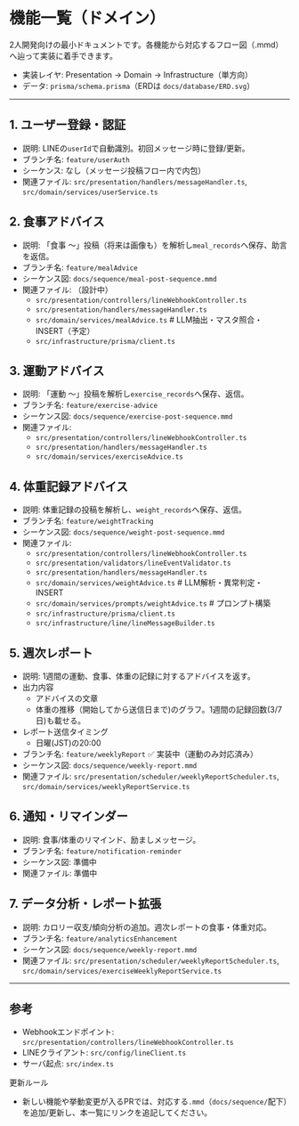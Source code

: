 # 機能一覧（ドメイン）

2人開発向けの最小ドキュメントです。各機能から対応するフロー図（.mmd）へ辿って実装に着手できます。

- 実装レイヤ: Presentation → Domain → Infrastructure（単方向）
- データ: `prisma/schema.prisma`（ERDは `docs/database/ERD.svg`）

---

## 1. ユーザー登録・認証
- 説明: LINEの`userId`で自動識別。初回メッセージ時に登録/更新。
- ブランチ名: `feature/userAuth`
- シーケンス: なし（メッセージ投稿フロー内で内包）
- 関連ファイル: `src/presentation/handlers/messageHandler.ts`, `src/domain/services/userService.ts`

## 2. 食事アドバイス
- 説明: 「食事 〜」投稿（将来は画像も）を解析し`meal_records`へ保存、助言を返信。
- ブランチ名: `feature/mealAdvice`
- シーケンス図: `docs/sequence/meal-post-sequence.mmd`
- 関連ファイル: （設計中）
    - `src/presentation/controllers/lineWebhookController.ts`
    - `src/presentation/handlers/messageHandler.ts`
    - `src/domain/services/mealAdvice.ts`            # LLM抽出・マスタ照合・INSERT（予定）
    - `src/infrastructure/prisma/client.ts`

## 3. 運動アドバイス
- 説明: 「運動 〜」投稿を解析し`exercise_records`へ保存、返信。
- ブランチ名: `feature/exercise-advice`
- シーケンス図: `docs/sequence/exercise-post-sequence.mmd`
- 関連ファイル: 
    - `src/presentation/controllers/lineWebhookController.ts`
    - `src/presentation/handlers/messageHandler.ts`
    - `src/domain/services/exerciseAdvice.ts`

## 4. 体重記録アドバイス
- 説明: 体重記録の投稿を解析し、`weight_records`へ保存、返信。
- ブランチ名: `feature/weightTracking`
- シーケンス図: `docs/sequence/weight-post-sequence.mmd`
- 関連ファイル:
    - `src/presentation/controllers/lineWebhookController.ts`
    - `src/presentation/validators/lineEventValidator.ts`
    - `src/presentation/handlers/messageHandler.ts`
    - `src/domain/services/weightAdvice.ts`            # LLM解析・異常判定・INSERT
    - `src/domain/services/prompts/weightAdvice.ts`   # プロンプト構築
    - `src/infrastructure/prisma/client.ts`
    - `src/infrastructure/line/lineMessageBuilder.ts`


## 5. 週次レポート
- 説明: 1週間の運動、食事、体重の記録に対するアドバイスを返す。
- 出力内容
    - アドバイスの文章
    - 体重の推移（開始してから送信日まで)のグラフ。1週間の記録回数(3/7日)も載せる。
- レポート送信タイミング
    - 日曜(JST)の20:00
- ブランチ名: `feature/weeklyReport` ✅ 実装中（運動のみ対応済み）
- シーケンス図: `docs/sequence/weekly-report.mmd`
- 関連ファイル: `src/presentation/scheduler/weeklyReportScheduler.ts`, `src/domain/services/weeklyReportService.ts`

## 6. 通知・リマインダー
- 説明: 食事/体重のリマインド、励ましメッセージ。
- ブランチ名: `feature/notification-reminder`
- シーケンス図: 準備中
- 関連ファイル: 準備中

## 7. データ分析・レポート拡張
- 説明: カロリー収支/傾向分析の追加。週次レポートの食事・体重対応。
- ブランチ名: `feature/analyticsEnhancement`
- シーケンス図: `docs/sequence/weekly-report.mmd`
- 関連ファイル: `src/presentation/scheduler/weeklyReportScheduler.ts`, `src/domain/services/exerciseWeeklyReportService.ts`

---

## 参考
- Webhookエンドポイント: `src/presentation/controllers/lineWebhookController.ts`
- LINEクライアント: `src/config/lineClient.ts`
- サーバ起点: `src/index.ts`

更新ルール
- 新しい機能や挙動変更が入るPRでは、対応する`.mmd`（`docs/sequence/`配下）を追加/更新し、本一覧にリンクを追記してください。

